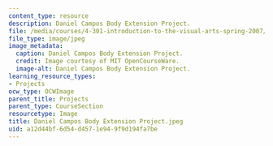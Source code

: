 ```yaml
---
content_type: resource
description: Daniel Campos Body Extension Project.
file: /media/courses/4-301-introduction-to-the-visual-arts-spring-2007/a12d44bf6d54d4571e949f9d194fa7be_DanielCamposBodyExtensionProject.jpeg
file_type: image/jpeg
image_metadata:
  caption: Daniel Campos Body Extension Project.
  credit: Image courtesy of MIT OpenCourseWare.
  image-alt: Daniel Campos Body Extension Project.
learning_resource_types:
- Projects
ocw_type: OCWImage
parent_title: Projects
parent_type: CourseSection
resourcetype: Image
title: Daniel Campos Body Extension Project.jpeg
uid: a12d44bf-6d54-d457-1e94-9f9d194fa7be
---
```

